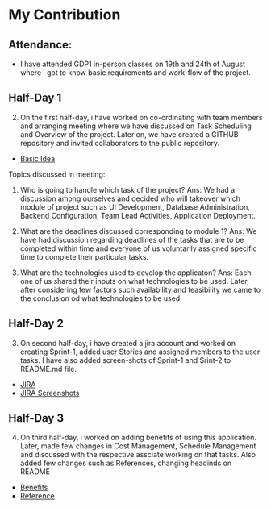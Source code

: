 # My Contribution

## Attendance:
- I have attended GDP1 in-person classes on 19th and 24th of August where i got to know basic requirements and work-flow of the project.

## Half-Day 1
2. On the first half-day, i have worked on co-ordinating with team members and arranging meeting where we have discussed on Task Scheduling and Overview of the project. Later on, 
we have created a GITHUB repository and invited collaborators to the public repository.
- [Basic Idea](https://github.com/Dixith1196/THE-HUNT/commit/9d0769e0c167a3dbeacf0145898c1b8bf3fd4012)

Topics discussed in meeting:

  1. Who is going to handle which task of the project?
  Ans: We had a discussion among ourselves and decided who will takeover which module of project such as UI Development, Database Administration, Backend Configuration, Team       Lead Activities, Application Deployment.
  
  2. What are the deadlines discussed corresponding to module 1?
  Ans: We have had discussion regarding deadlines of the tasks that are to be completed within time and everyone of us voluntarily assigned specific time to complete their 
  particular tasks.
  
  3. What are the technologies used to develop the applicaton?
  Ans: Each one of us shared their inputs on what technologies to be used. Later, after considering few factors such availability and feasibility we came to the conclusion od     what technologies to be used.
  
## Half-Day 2

3. On second half-day, i have created a jira account and worked on creating Sprint-1, added user Stories and assigned members to the user tasks. I have also added screen-shots
of Sprint-1 and Srint-2 to README.md file.
- [JIRA](https://github.com/Dixith1196/THE-HUNT/commit/c60e7e649b2c3bea0ff66184387cf7d143880045)
- [JIRA Screenshots](https://github.com/Dixith1196/THE-HUNT/commit/0832c400d08f7fc65c8dc9a1ca8da2cc39427fc8)


## Half-Day 3

4. On third half-day, i worked on adding benefits of using this application. Later, made few changes in Cost Management, Schedule Management and discussed with the respective 
assciate working on that tasks. Also added few changes such as References, changing headinds on README

- [Benefits](https://github.com/Dixith1196/THE-HUNT/commit/b4b7ce5ecc223c35385680a0818e2332e4d14717)
- [Reference](https://github.com/Dixith1196/THE-HUNT/commit/322fc6385f0e233afc7d585457345d0068ebdc58)



